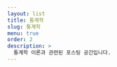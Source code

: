 ```yaml
---
layout: list
title: 통계학
slug: 통계학
menu: true
order: 2
description: >
  통계학 이론과 관련된 포스팅 공간입니다.
---
```

